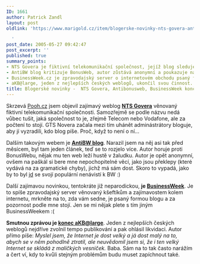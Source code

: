 ```yaml
---
ID: 1661
author: Patrick Zandl
layout: post
oldlink: 'https://www.marigold.cz/item/blogerske-novinky-nts-govera-antibonusweb-businessweek-koncici-akabe

  '
post_date: 2005-05-27 09:42:47
post_excerpt: ''
published: true
summary_points:
- NTS Govera je fiktivní telekomunikační společnost, jejíž blog sleduje Pooh.cz.
- AntiBW blog kritizuje BonusWeb, autor zůstává anonymní a poukazuje na překlepy.
- BusinessWeek.cz je zpravodajský server o internetovém obchodu psaný formou blogu.
- aKB@large, jeden z nejlepších českých weblogů, ukončil svou činnost.
title: Blogerské novinky -  NTS Govera, Antibonusweb, BusinessWeek končící Akabe
---
```


<p>Skrzevá <a href="http://www.pooh.cz/pooh/a.asp?a=2012266">Pooh.cz</a> jsem objevil zajímavý weblog <b><a href="http://ntsgovera.bloguje.cz/">NTS Govera</a></b> věnovaný fiktivní telekomunikační společnosti. Samozřejmě se podle názvu nedá vůbec tušit, jaká společnost to je, zřejmě Telecom nebo Vodafone, ale za počtení to stojí. GTS Novera začala mezi tím uhánět adminástrátory bloguje, aby jí vyzradili, kdo blog píše. Proč, když to není o ní...</p>

<p>Dalším takovým webem je <b><a href="http://bonusweb.bloguje.cz/">AntiBW blog</a></b>. Narazil jsem na něj asi tak před měsícem, byl tam jeden článek, teď se to rozjelo více. Autor horuje proti BonusWebu, nějak mu ten web leží hustě v žaludku. Autor je opět anonymní, ovšem na paškál si bere mne nepochopitelné věcí, jako jsou překlepy (které vydává na za gramatické chyby), jichž má sám dost. Skoro to vypadá, jako by to byl <a href="http://games.tiscali.cz">jd</a> se svojí populární nenávistí k BW :)</p>

<p>Další zajímavou novinkou, tentokráte již neparodickou, <b>je <a href="http://www.businessweek.cz/">BusinessWeek</a></b>. Je to spíše zpravodajský server věnovaný kšeftíkům a zajímavostem kolem internetu, mrkněte na to, zda vám sedne, je psaný formou blogu a za pozornost podle mne stojí. Jen se mi nějak plete s tím jiným BusinessWeekem  :(</p>

<p><b>Smutnou zprávou je <a href="http://akabelog.blogspot.com/2005/05/zavrme.html">konec aKB@large</a></b>. Jeden z nejlepších českých weblogů nejdříve zvolnil tempo publikování a pak ohlásil likvidaci. Autor přímo píše: <em>Myslel jsem, že Internet je dost velký a já dost malý na to, abych se v něm pohodlně ztratil, ale neuvědomil jsem si, že i ten velký Internet se skládá z maličkých vesniček.</em> Baba. Sám na to tak často narážím a čert ví, kdy to kvůli stejným problémům budu muset zapíchnout také.
</p>